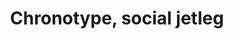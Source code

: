 ---
layout: default
title: Chronotype, social jetleg
nav_order: 2
parent: Sleep research / theory / analysis
---